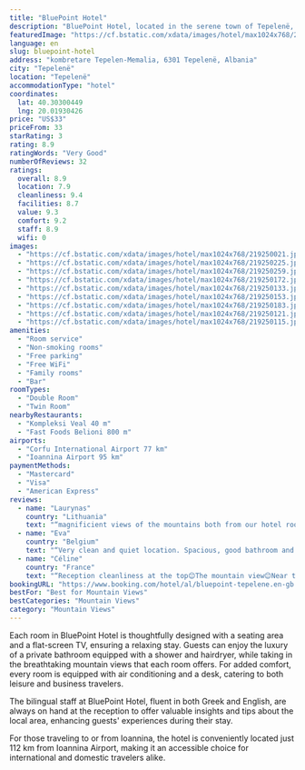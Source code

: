 ```yaml
---
title: "BluePoint Hotel"
description: "BluePoint Hotel, located in the serene town of Tepelenë, offers guests a tranquil retreat with its lush garden and inviting bar."
featuredImage: "https://cf.bstatic.com/xdata/images/hotel/max1024x768/219250021.jpg?k=1118431aab3f422c86ecdfbb035142eec5b05933d6e6fa104a5cc0293e6d355a&o=&hp=1"
language: en
slug: bluepoint-hotel
address: "kombretare Tepelen-Memalia, 6301 Tepelenë, Albania"
city: "Tepelenë"
location: "Tepelenë"
accommodationType: "hotel"
coordinates:
  lat: 40.30300449
  lng: 20.01930426
price: "US$33"
priceFrom: 33
starRating: 3
rating: 8.9
ratingWords: "Very Good"
numberOfReviews: 32
ratings:
  overall: 8.9
  location: 7.9
  cleanliness: 9.4
  facilities: 8.7
  value: 9.3
  comfort: 9.2
  staff: 8.9
  wifi: 0
images:
  - "https://cf.bstatic.com/xdata/images/hotel/max1024x768/219250021.jpg?k=1118431aab3f422c86ecdfbb035142eec5b05933d6e6fa104a5cc0293e6d355a&o=&hp=1"
  - "https://cf.bstatic.com/xdata/images/hotel/max1024x768/219250225.jpg?k=f4d10198d2db905b66fd729f260c7a02eafb4a96c4427f8dd7c7604f0c2884d2&o=&hp=1"
  - "https://cf.bstatic.com/xdata/images/hotel/max1024x768/219250259.jpg?k=7a2889c58cd0dff146b14f0fca3f0adcdb3707a37827d16cafe50a7c35cb4436&o=&hp=1"
  - "https://cf.bstatic.com/xdata/images/hotel/max1024x768/219250172.jpg?k=3462061af60ce6e6ded9cdd5585c6be605b8d23e6c446d184bde1dc65a176a7b&o=&hp=1"
  - "https://cf.bstatic.com/xdata/images/hotel/max1024x768/219250133.jpg?k=6e597047a3bd03e60ecd6ab6f5513518467e3c2816d8a2bc07c3ed87f3d30cc0&o=&hp=1"
  - "https://cf.bstatic.com/xdata/images/hotel/max1024x768/219250153.jpg?k=0a710c581a7226549e394ca71b547c903c50750789d14d2ae36d8bdab71a08dc&o=&hp=1"
  - "https://cf.bstatic.com/xdata/images/hotel/max1024x768/219250183.jpg?k=2eeb1712b44431ad29107ccc0de7db99390d9ec75d1db6f3b7506b00724b3fdd&o=&hp=1"
  - "https://cf.bstatic.com/xdata/images/hotel/max1024x768/219250121.jpg?k=fac8a3d2442b1402a683f4ad8a350e913dc4b403db607d85595909168fc72e07&o=&hp=1"
  - "https://cf.bstatic.com/xdata/images/hotel/max1024x768/219250115.jpg?k=b2c966ec33104193a03d5d1fd33f48d5776bd29a07be3626c45ebe34d7d0ab89&o=&hp=1"
amenities:
  - "Room service"
  - "Non-smoking rooms"
  - "Free parking"
  - "Free WiFi"
  - "Family rooms"
  - "Bar"
roomTypes:
  - "Double Room"
  - "Twin Room"
nearbyRestaurants:
  - "Kompleksi Veal 40 m"
  - "Fast Foods Belioni 800 m"
airports:
  - "Corfu International Airport 77 km"
  - "Ioannina Airport 95 km"
paymentMethods:
  - "Mastercard"
  - "Visa"
  - "American Express"
reviews:
  - name: "Laurynas"
    country: "Lithuania"
    text: "“magnificient views of the mountains both from our hotel room and when we step outside of the hotel”"
  - name: "Eva"
    country: "Belgium"
    text: "“Very clean and quiet location. Spacious, good bathroom and friendly staff”"
  - name: "Céline"
    country: "France"
    text: "“Reception cleanliness at the top😊The mountain view😊Near the city center The on-site bar open until 00h”"
bookingURL: "https://www.booking.com/hotel/al/bluepoint-tepelene.en-gb.html?aid=8035640"
bestFor: "Best for Mountain Views"
bestCategories: "Mountain Views"
category: "Mountain Views"
---
```


Each room in BluePoint Hotel is thoughtfully designed with a seating area and a flat-screen TV, ensuring a relaxing stay. Guests can enjoy the luxury of a private bathroom equipped with a shower and hairdryer, while taking in the breathtaking mountain views that each room offers. For added comfort, every room is equipped with air conditioning and a desk, catering to both leisure and business travelers.

The bilingual staff at BluePoint Hotel, fluent in both Greek and English, are always on hand at the reception to offer valuable insights and tips about the local area, enhancing guests' experiences during their stay.

For those traveling to or from Ioannina, the hotel is conveniently located just 112 km from Ioannina Airport, making it an accessible choice for international and domestic travelers alike.